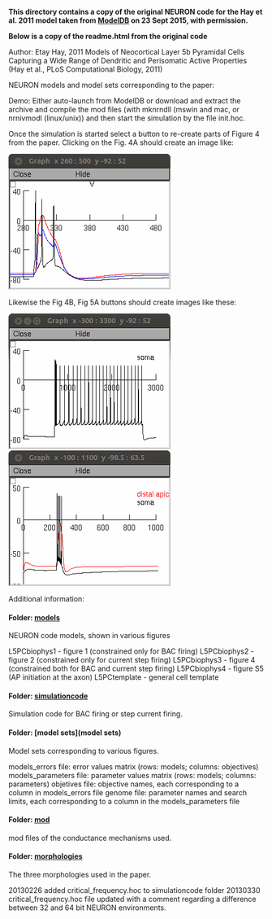 **This directory contains a copy of the original NEURON code for the Hay et al. 2011 
model taken from [ModelDB](http://senselab.med.yale.edu/ModelDB/ShowModel.cshtml?model=139653) 
on 23 Sept 2015, with permission.**

**Below is a copy of the readme.html from the original code**

Author: Etay Hay, 2011
  Models of Neocortical Layer 5b Pyramidal Cells Capturing a Wide Range of
  Dendritic and Perisomatic Active Properties
  (Hay et al., PLoS Computational Biology, 2011) 

NEURON models and model sets corresponding to the paper:

Demo: Either auto-launch from ModelDB or download and extract the
archive and compile the mod files (with mknrndll (mswin and mac, or
nrnivmodl (linux/unix)) and then start the simulation by the file
init.hoc.

Once the simulation is started select a button to re-create parts of
Figure 4 from the paper.  Clicking on the Fig. 4A should create an
image like:

<img src="./screenshot1.png" alt="screenshot1.png">

Likewise the Fig 4B, Fig 5A buttons should create images like these:

<img src="./screenshot2.png" alt="screenshot2.png">

<img src="./screenshot3.png" alt="screenshot3.png">

Additional information:

#### Folder: [models](models)

NEURON code models, shown in various figures

L5PCbiophys1 - figure 1 (constrained only for BAC firing)
L5PCbiophys2 - figure 2 (constrained only for current step firing)
L5PCbiophys3 - figure 4 (constrained both for BAC and current step firing)
L5PCbiophys4 - figure S5 (AP initiation at the axon)
L5PCtemplate - general cell template

#### Folder: [simulationcode](simulationcode)

Simulation code for BAC firing or step current firing.

#### Folder: [model sets](model sets)

Model sets corresponding to various figures.
 
models_errors file: error values matrix (rows: models; columns:
     objectives)
models_parameters file: parameter values matrix (rows: models;
    columns: parameters) objetives file: objective names, each
    corresponding to a column in models_errors file
genome file: parameter names and search limits, each corresponding to
    a column in the models_parameters file
   
#### Folder: [mod](mod)

mod files of the conductance mechanisms used.

#### Folder: [morphologies](morphologies)

The three morphologies used in the paper.

20130226 added critical_frequency.hoc to simulationcode folder
20130330 critical_frequency.hoc file updated with a comment regarding
a difference between 32 and 64 bit NEURON environments.

